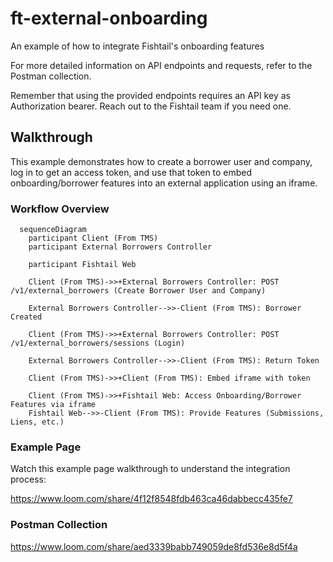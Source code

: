 # ft-external-onboarding
An example of how to integrate Fishtail's onboarding features

For more detailed information on API endpoints and requests, refer to the Postman collection.

Remember that using the provided endpoints requires an API key as Authorization bearer. Reach out to the Fishtail team if you need one.

## Walkthrough

This example demonstrates how to create a borrower user and company, log in to get an access token, and use that token to embed onboarding/borrower features into an external application using an iframe.

### Workflow Overview

```mermaid
  sequenceDiagram
    participant Client (From TMS)
    participant External Borrowers Controller

    participant Fishtail Web

    Client (From TMS)->>+External Borrowers Controller: POST /v1/external_borrowers (Create Borrower User and Company)

    External Borrowers Controller-->>-Client (From TMS): Borrower Created

    Client (From TMS)->>+External Borrowers Controller: POST /v1/external_borrowers/sessions (Login)

    External Borrowers Controller-->>-Client (From TMS): Return Token

    Client (From TMS)->>+Client (From TMS): Embed iframe with token

    Client (From TMS)->>+Fishtail Web: Access Onboarding/Borrower Features via iframe
    Fishtail Web-->>-Client (From TMS): Provide Features (Submissions, Liens, etc.)

```

### Example Page

Watch this example page walkthrough to understand the integration process:

https://www.loom.com/share/4f12f8548fdb463ca46dabbecc435fe7

### Postman Collection

https://www.loom.com/share/aed3339babb749059de8fd536e8d5f4a
